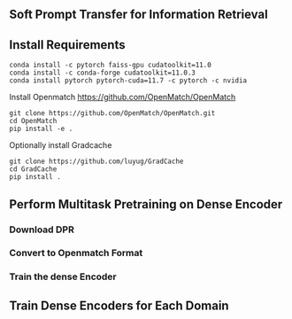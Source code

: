 ## Soft Prompt Transfer for Information Retrieval

## Install Requirements

```
conda install -c pytorch faiss-gpu cudatoolkit=11.0
conda install -c conda-forge cudatoolkit=11.0.3
conda install pytorch pytorch-cuda=11.7 -c pytorch -c nvidia
```

Install Openmatch
https://github.com/OpenMatch/OpenMatch
```
git clone https://github.com/OpenMatch/OpenMatch.git
cd OpenMatch
pip install -e .
```
Optionally install Gradcache
```
git clone https://github.com/luyug/GradCache
cd GradCache
pip install .
```


## Perform Multitask Pretraining on Dense Encoder

### Download DPR

### Convert to Openmatch Format 


### Train the dense Encoder


## Train Dense Encoders for Each Domain 


